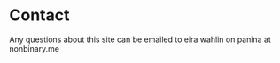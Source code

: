 Contact
==============================================

Any questions about this site can be emailed to eira wahlin on panina at
nonbinary.me
